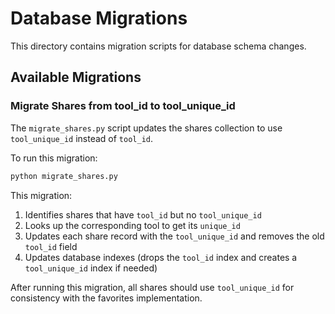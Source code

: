 # Database Migrations

This directory contains migration scripts for database schema changes.

## Available Migrations

### Migrate Shares from tool_id to tool_unique_id

The `migrate_shares.py` script updates the shares collection to use `tool_unique_id` instead of `tool_id`.

To run this migration:

```bash
python migrate_shares.py
```

This migration:
1. Identifies shares that have `tool_id` but no `tool_unique_id`
2. Looks up the corresponding tool to get its `unique_id`
3. Updates each share record with the `tool_unique_id` and removes the old `tool_id` field
4. Updates database indexes (drops the `tool_id` index and creates a `tool_unique_id` index if needed)

After running this migration, all shares should use `tool_unique_id` for consistency with the favorites implementation. 
